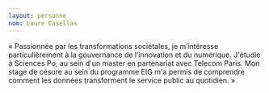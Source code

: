 ```yaml
---
layout: personne
nom: Laure Casellas
---
```


« Passionnée par les transformations sociétales, je m’intéresse particulièrement à la gouvernance de l’innovation et du numérique. J'étudie à Sciences Po, au sein d'un master en partenariat avec Telecom Paris. Mon stage de césure au sein du programme EIG m'a permis de comprendre comment les données transforment le service public au quotidien. »

